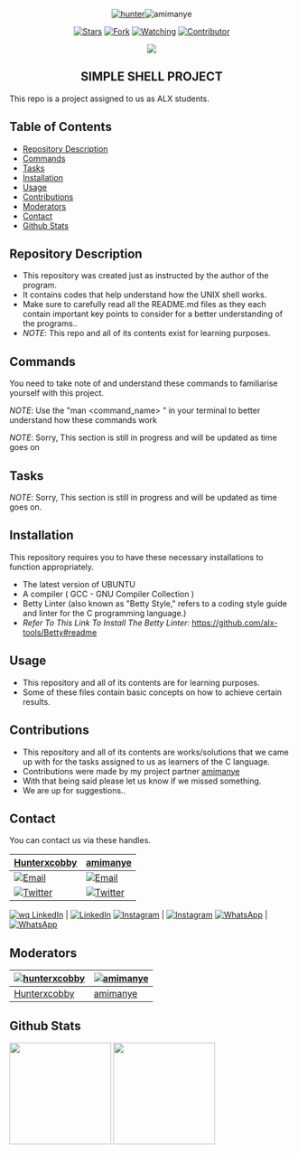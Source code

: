 <p align="center">
<a href="https://github.com/hunterxcobby"><img title="hunter" src="https://img.shields.io/badge/github-hunterxcobby-orange.svg?style=social&logo=github"></a | <a href="https://github.com/amimanye"><img title="amimanye" src="https://img.shields.io/badge/github-amimanye-orange.svg?style=social&logo=github"></a>
</p>

<p align="center">
<a href="https://github.com/hunterxcobby/simple_shell/stargazers/"><img title="Stars" src="https://img.shields.io/github/stars/hunterxcobby/simple_shell?&style=social"></a>
<a href="https://github.com/hunterxcobby/simple_shell/network/members"><img title="Fork" src="https://img.shields.io/github/forks/hunterxcobby/simple_shell?style=social"></a>
<a href="https://github.com/hunterxcobby/simple_shell/watchers"><img title="Watching" src="https://img.shields.io/github/watchers/hunterxcobby/simple_shell?label=Watching&style=social"></a>
<a href="https://github.com/hunterxcobby/simple_shell/watchers"><img title="Contributor" src="https://img.shields.io/github/contributors/hunterxcobby/simple_shell?logo=github&style=social"></a>
</p>
<p align="center">
<a href="https://github.com/hunterxcobby/simple_shell"><img src="https://img.shields.io/github/repo-size/hunterxcobby/simple_shell?label=Repo%20size&style=flat"></a>
</p>


<h2 align="center"> SIMPLE SHELL PROJECT </h2>

This repo is a project assigned to us as ALX students.

## Table of Contents

- [Repository Description](#repository-description)
- [Commands](#commands)
- [Tasks](#tasks)
- [Installation](#installation)
- [Usage](#usage)
- [Contributions](#contributions)
- [Moderators](#moderators)
- [Contact](#contact)
- [Github Stats](#github-stats)

## Repository Description

+ This repository was created just as instructed by the author of the program.
+ It contains codes that help understand how the UNIX shell works.
+ Make sure to carefully read all the README.md files as they each contain important key points to consider for a better understanding of the programs..
+ *NOTE*: This repo and all of its contents exist for learning purposes.

## Commands

You need to take note of and understand these commands to familiarise yourself with this project.

*NOTE*: Use the "man <command_name> " in your terminal to better understand how these commands work

*NOTE*: Sorry, This section is still in progress and will be updated as time goes on

## Tasks

*NOTE*: Sorry, This section is still in progress and will be updated as time goes on.


## Installation

This repository requires you to have these necessary installations to function appropriately.

- The latest version of UBUNTU
- A compiler ( GCC - GNU Compiler Collection )
- Betty Linter (also known as "Betty Style," refers to a coding style guide and linter for the C programming language.)
- *Refer To This Link To Install The Betty Linter:*
 https://github.com/alx-tools/Betty#readme

## Usage

+ This repository and all of its contents are for learning purposes.
+ Some of these files contain basic concepts on how to achieve certain results.

## Contributions

+ This repository and all of its contents are works/solutions that we came up with for the tasks assigned to us as learners of the C language.
+ Contributions were made by my project partner [amimanye](https://github.com/amimanye)
+ With that being said please let us know if we missed something.
+ We are up for suggestions..

## Contact

You can contact us via these handles.

[Hunterxcobby](https://github.com/hunterxcobby) | [amimanye](https://github.com/amimanye)
----|----
[![Email](https://img.shields.io/badge/Email-D14836?style=social&logo=gmail&logoColor=white)](mailto:solomonsefah13@gmail.com) | [![Email](https://img.shields.io/badge/Email-D14836?style=social&logo=gmail&logoColor=white)](mailto:)
[![Twitter](https://img.shields.io/badge/Twitter-1DA1F2?style=social&logo=twitter)](https://twitter.com/hunterxcobby) | [![Twitter](https://img.shields.io/badge/Twitter-1DA1F2?style=social&logo=twitter)](https://twitter.com/ami_aglago)
[![wq
LinkedIn](https://img.shields.io/badge/LinkedIn-0077B5?style=social&logo=linkedin)](https://www.linkedin.com/in/cobbysefah) | [![LinkedIn](https://img.shields.io/badge/LinkedIn-0077B5?style=social&logo=linkedin)](http://www.linkedin.com/in/aglago)
[![Instagram](https://img.shields.io/badge/Instagram-E4405F?style=social&logo=instagram)](https://www.instagram.com/cobby_is_a_god) | [![Instagram](https://img.shields.io/badge/Instagram-E4405F?style=social&logo=instagram)](https://instagram.com)
[![WhatsApp](https://img.shields.io/badge/WhatsApp-25D366?style=social&logo=whatsapp)](https://wa.me/233557452729) | [![WhatsApp](https://img.shields.io/badge/WhatsApp-25D366?style=social&logo=whatsapp)](https://wa.me/message/233509581027)

## Moderators
[![hunterxcobby](https://github.com/hunterxcobby.png?size=100)](https://github.com/hunterxobby) | [![amimanye](https://github.com/amimanye.png?size=100)](https://github.com/amimanye)
----|----
[Hunterxcobby](https://github.com/hunterxcobby) | [amimanye](https://github.com/amimanye)


## Github Stats
<img height="180em" src="https://github-readme-stats.vercel.app/api?username=hunterxcobby&show_icons=true=true&&count_public=true&include_all_commits=true" />

<img height="180em" src="https://github-readme-stats.vercel.app/api?username=amimanye&show_icons=true=true&&count_public=true&include_all_commits=true" />
